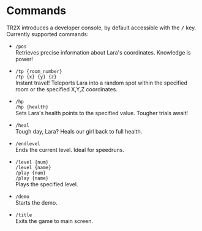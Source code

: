 # Commands
TR2X introduces a developer console, by default accessible with the <kbd>/</kbd> key.
Currently supported commands:

- `/pos`  
  Retrieves precise information about Lara's coordinates. Knowledge is power!

- `/tp {room_number}`  
  `/tp {x} {y} {z}`  
  Instant travel! Teleports Lara into a random spot within the specified room or the specified X,Y,Z coordinates.

- `/hp`  
  `/hp {health}`  
  Sets Lara's health points to the specified value. Tougher trials await!

- `/heal`  
  Tough day, Lara? Heals our girl back to full health.

- `/endlevel`  
  Ends the current level. Ideal for speedruns.

- `/level {num}`  
  `/level {name}`  
  `/play {num}`  
  `/play {name}`  
  Plays the specified level.

- `/demo`  
  Starts the demo.

- `/title`  
  Exits the game to main screen.
